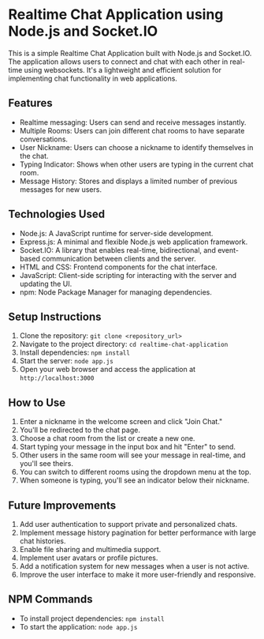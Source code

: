 # Realtime Chat Application using Node.js and Socket.IO

This is a simple Realtime Chat Application built with Node.js and Socket.IO. The application allows users to connect and chat with each other in real-time using websockets. It's a lightweight and efficient solution for implementing chat functionality in web applications.

## Features

- Realtime messaging: Users can send and receive messages instantly.
- Multiple Rooms: Users can join different chat rooms to have separate conversations.
- User Nickname: Users can choose a nickname to identify themselves in the chat.
- Typing Indicator: Shows when other users are typing in the current chat room.
- Message History: Stores and displays a limited number of previous messages for new users.

## Technologies Used

- Node.js: A JavaScript runtime for server-side development.
- Express.js: A minimal and flexible Node.js web application framework.
- Socket.IO: A library that enables real-time, bidirectional, and event-based communication between clients and the server.
- HTML and CSS: Frontend components for the chat interface.
- JavaScript: Client-side scripting for interacting with the server and updating the UI.
- npm: Node Package Manager for managing dependencies.

## Setup Instructions

1. Clone the repository: `git clone <repository_url>`
2. Navigate to the project directory: `cd realtime-chat-application`
3. Install dependencies: `npm install`
4. Start the server: `node app.js`
5. Open your web browser and access the application at `http://localhost:3000`

## How to Use

1. Enter a nickname in the welcome screen and click "Join Chat."
2. You'll be redirected to the chat page.
3. Choose a chat room from the list or create a new one.
4. Start typing your message in the input box and hit "Enter" to send.
5. Other users in the same room will see your message in real-time, and you'll see theirs.
6. You can switch to different rooms using the dropdown menu at the top.
7. When someone is typing, you'll see an indicator below their nickname.

## Future Improvements

1. Add user authentication to support private and personalized chats.
2. Implement message history pagination for better performance with large chat histories.
3. Enable file sharing and multimedia support.
4. Implement user avatars or profile pictures.
5. Add a notification system for new messages when a user is not active.
6. Improve the user interface to make it more user-friendly and responsive.

## NPM Commands

- To install project dependencies: `npm install`
- To start the application: `node app.js`
